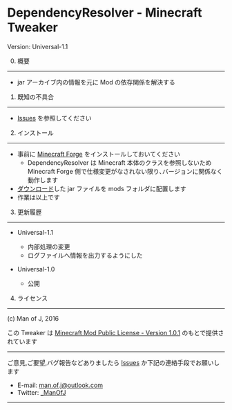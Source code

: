 DependencyResolver - Minecraft Tweaker
======================================
Version: Universal-1.1


0. 概要
-------

  - jar アーカイブ内の情報を元に Mod の依存関係を解決する


1. 既知の不具合
---------------

  - [Issues](../../issues) を参照してください


2. インストール
---------------

  - 事前に [Minecraft Forge][forge] をインストールしておいてください
    - DependencyResolver は Minecraft 本体のクラスを参照しないため Minecraft Forge 側で仕様変更がなされない限り､バージョンに関係なく動作します
  - [ダウンロード][homepage]した jar ファイルを mods フォルダに配置します
  - 作業は以上です


3. 更新履歴
-----------

  - Universal-1.1
    - 内部処理の変更
    - ログファイルへ情報を出力するようにした


  - Universal-1.0
    - 公開


4. ライセンス
-------------

(c) Man of J, 2016

この Tweaker は [Minecraft Mod Public License - Version 1.0.1](./LICENSE.md) のもとで提供されています


********************************

ご意見,ご要望,バグ報告などありましたら [Issues](../../issues) か下記の連絡手段でお願いします
  - E-mail: <man.of.j@outlook.com>
  - Twitter: [_ManOfJ](https://twitter.com/_ManOfJ)

********************************

[//]: # ( リンクのエイリアス一覧 )

[forge]:    http://files.minecraftforge.net/
[homepage]: http://manofj.com/minecraft/
